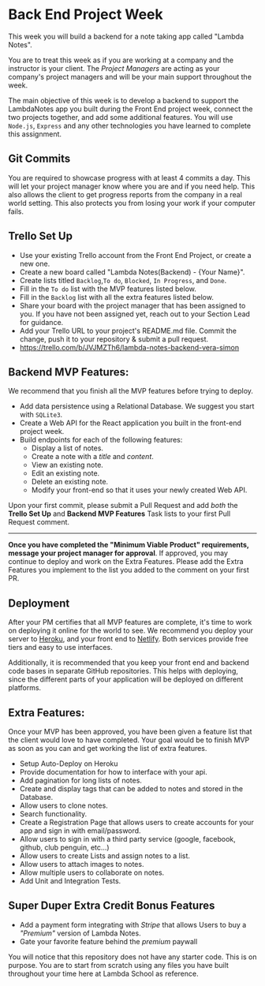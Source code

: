 # Back End Project Week

This week you will build a backend for a note taking app called "Lambda Notes".

You are to treat this week as if you are working at a company and the instructor is your client. The _Project Managers_ are acting as your company's project managers and will be your main support throughout the week.

The main objective of this week is to develop a backend to support the LambdaNotes app you built during the Front End project week, connect the two projects together, and add some additional features. You will use `Node.js`, `Express` and any other technologies you have learned to complete this assignment.

## Git Commits

You are required to showcase progress with at least 4 commits a day. This will let your project manager know where you are and if you need help. This also allows the client to get progress reports from the company in a real world setting. This also protects you from losing your work if your computer fails.

## Trello Set Up

-   Use your existing Trello account from the Front End Project, or create a new one.
-   Create a new board called "Lambda Notes(Backend) - {Your Name}".
-   Create lists titled `Backlog`,`To do`, `Blocked`, `In Progress`, and `Done`.
-   Fill in the `To do` list with the MVP features listed below.
-   Fill in the `Backlog` list with all the extra features listed below.
-   Share your board with the project manager that has been assigned to you. If you have not been assigned yet, reach out to your Section Lead for guidance.
-   Add your Trello URL to your project's README.md file. Commit the change, push it to your repository & submit a pull request.
-   https://trello.com/b/JVJMZTh6/lambda-notes-backend-vera-simon

## Backend MVP Features:

We recommend that you finish all the MVP features before trying to deploy.

-   Add data persistence using a Relational Database. We suggest you start with `SQLite3`.
-   Create a Web API for the React application you built in the front-end project week.
-   Build endpoints for each of the following features:
    -   Display a list of notes.
    -   Create a note with a _title_ and _content_.
    -   View an existing note.
    -   Edit an existing note.
    -   Delete an existing note.
    -   Modify your front-end so that it uses your newly created Web API.

Upon your first commit, please submit a Pull Request and add _both_ the **Trello Set Up** and **Backend MVP Features** Task lists to your first Pull Request comment.

---

**Once you have completed the "Minimum Viable Product" requirements, message your project manager for approval**. If approved, you may continue to deploy and work on the Extra Features. Please add the Extra Features you implement to the list you added to the comment on your first PR.

## Deployment

After your PM certifies that all MVP features are complete, it's time to work on deploying it online for the world to see. We recommend you deploy your server to [Heroku](https://devcenter.heroku.com/articles/getting-started-with-nodejs#introduction), and your front end to [Netlify](https://www.netlify.com/blog/2016/09/29/a-step-by-step-guide-deploying-on-netlify/). Both services provide free tiers and easy to use interfaces.

Additionally, it is recommended that you keep your front end and backend code bases in separate GitHub repositories. This helps with deploying, since the different parts of your application will be deployed on different platforms.

## Extra Features:

Once your MVP has been approved, you have been given a feature list that the client would love to have completed. Your goal would be to finish MVP as soon as you can and get working the list of extra features.

-   Setup Auto-Deploy on Heroku
-   Provide documentation for how to interface with your api.
-   Add pagination for long lists of notes.
-   Create and display tags that can be added to notes and stored in the Database.
-   Allow users to clone notes.
-   Search functionality.
-   Create a Registration Page that allows users to create accounts for your app and sign in with email/password.
-   Allow users to sign in with a third party service (google, facebook, github, club penguin, etc...)
-   Allow users to create Lists and assign notes to a list.
-   Allow users to attach images to notes.
-   Allow multiple users to collaborate on notes.
-   Add Unit and Integration Tests.

## Super Duper Extra Credit Bonus Features

-   Add a payment form integrating with _Stripe_ that allows Users to buy a _"Premium"_ version of Lambda Notes.
-   Gate your favorite feature behind the _premium_ paywall

You will notice that this repository does not have any starter code. This is on purpose. You are to start from scratch using any files you have built throughout your time here at Lambda School as reference.
